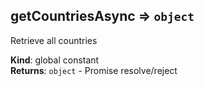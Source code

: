 <a name="getCountriesAsync"></a>

## getCountriesAsync ⇒ <code>object</code>

Retrieve all countries

**Kind**: global constant  
**Returns**: <code>object</code> - Promise resolve/reject
